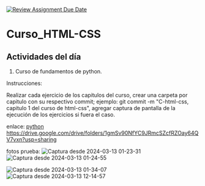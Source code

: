 [![Review Assignment Due Date](https://classroom.github.com/assets/deadline-readme-button-24ddc0f5d75046c5622901739e7c5dd533143b0c8e959d652212380cedb1ea36.svg)](https://classroom.github.com/a/Jt0Ll3Dd)
# Curso_HTML-CSS
## Actividades del día

1. Curso de fundamentos de python.

Instrucciones:
  
  Realizar cada ejercicio de los capitulos del curso, crear una carpeta por capitulo con su respectivo commit; ejemplo: git commit -m "C-html-css, capitulo 1 del curso de html-css",
  agregar captura de pantalla de la ejecución de los  ejercicios si fuera el caso.

enlace: [python]('https://drive.google.com/drive/folders/1gmSv90NfYC9JRmcSZcfRZOay64QV7vxn?usp=sharing')
https://drive.google.com/drive/folders/1gmSv90NfYC9JRmcSZcfRZOay64QV7vxn?usp=sharing


fotos prueba:
![Captura desde 2024-03-13 01-23-31](https://github.com/Internship-ciancoders-24-1/Curso_HTML-CSS-Abigail-Alvarado/assets/74523252/ec47f3b8-9f99-4cfa-8cae-30fc331afc8a)
![Captura desde 2024-03-13 01-24-55](https://github.com/Internship-ciancoders-24-1/Curso_HTML-CSS-Abigail-Alvarado/assets/74523252/b0f6e4ab-19de-44c7-9452-71addc80ded9)

![Captura desde 2024-03-13 01-34-07](https://github.com/Internship-ciancoders-24-1/Curso_HTML-CSS-Abigail-Alvarado/assets/74523252/a9e685da-7e7a-4fd0-b51b-d74638823eea)
![Captura desde 2024-03-13 12-14-57](https://github.com/Internship-ciancoders-24-1/Curso_HTML-CSS-Abigail-Alvarado/assets/74523252/b3d2bbeb-f752-40f5-821a-a6ae1272dcf4)
